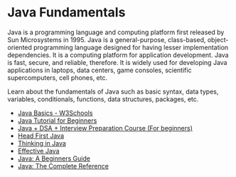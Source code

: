 # Java Fundamentals

Java is a programming language and computing platform first released by Sun Microsystems in 1995. Java is a general-purpose, class-based, object-oriented programming language designed for having lesser implementation dependencies. It is a computing platform for application development. Java is fast, secure, and reliable, therefore. It is widely used for developing Java applications in laptops, data centers, game consoles, scientific supercomputers, cell phones, etc.

Learn about the fundamentals of Java such as basic syntax, data types, variables, conditionals, functions, data structures, packages, etc. 

- [Java Basics - W3Schools](https://www.w3schools.com/java/)
- [Java Tutorial for Beginners](https://youtu.be/eIrMbAQSU34)
- [Java + DSA + Interview Preparation Course (For beginners)](https://youtube.com/playlist?list=PL9gnSGHSqcnr_DxHsP7AW9ftq0AtAyYqJ)
- [Head First Java](https://www.amazon.co.uk/Head-First-Java-3rd-Brain-Friendly/dp/1491910771)
- [Thinking in Java](https://www.amazon.co.uk/Thinking-Java-Eckel-Bruce-February/dp/B00IBON6C6)
- [Effective Java](https://www.amazon.com/Effective-Java-Joshua-Bloch/dp/0134685997)
- [Java: A Beginners Guide](https://www.amazon.co.uk/Java-Beginners-Guide-Herbert-Schildt/dp/1260463559)
- [Java: The Complete Reference](https://www.amazon.co.uk/gp/product/B09JL8BMK7/ref=dbs_a_def_rwt_bibl_vppi_i2)
